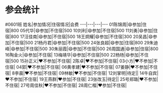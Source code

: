 # 参会统计
#0601班
姓名|参加情况|住宿情况|会费
---|---|---|---
01陈锦周|:smile:参加|住宿|800
05代华|:smile:参加|不住宿|500
10刘利|:smile:参加|不住宿|500
11刘勇|:smile:参加|住宿|800
17汪佳南|:smile:参加|不住宿|500
18王炯耀|:smile:参加|不住宿|300
20吴昌|:smile:参加|不住宿|500
21杨丹君|:smile:参加|不住宿|500
24张良超|:smile:参加|住宿|800
29朱迪峰|:smile:参加|不住宿|500
30朱丽霞|:smile:参加|不住宿|500
26周国通|:smile:参加|住宿|800
16陶金火|:smile:参加|不住宿|
13梅靖华|:smile:参加|不住宿|500
22杨旸|:smile:参加|不住宿|500
15孙正义|:heart:不参加|不住宿|
2陈卓|:heart:不参加|不住宿|
03小方|:heart:不参加|不住宿|
04郭|:heart:不参加|不住宿|
06黄孝建|:heart:不参加|不住宿|
07姜静|:heart:不参加|不住宿|
8李晨|:heart:不参加|不住宿|
09林敏|:heart:不参加|不住宿|
12刘掌明|待定||
14牛自宾|:heart:不参加|不住宿|
19王燕群|:heart:参加|不住宿|
23张改玉|待定||
25号郑璐|:heart:不参加|不住宿|
27号周佳秋|:heart:不参加|不住宿|
28周仁楷|:heart:参加|不住宿|
